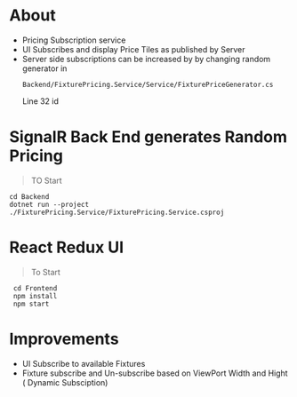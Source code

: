 # About
* Pricing Subscription service
* UI Subscribes and display Price Tiles as published by Server
* Server side subscriptions can be increased by by changing random generator in
  ```
  Backend/FixturePricing.Service/Service/FixturePriceGenerator.cs
  ```
  Line 32 id

# SignalR Back End generates Random Pricing

> TO Start
```
cd Backend
dotnet run --project ./FixturePricing.Service/FixturePricing.Service.csproj
```

#  React Redux UI

> To Start
```
 cd Frontend
 npm install
 npm start
```

# Improvements
* UI Subscribe to available Fixtures
* Fixture subscribe and Un-subscribe based on ViewPort Width and Hight ( Dynamic Subsciption)

